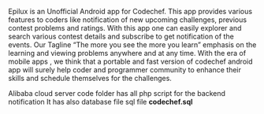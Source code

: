 Epilux is an Unofficial Android app for Codechef. This app provides various features to
coders like notification of new upcoming challenges, previous contest problems and
ratings.
With this app one can easily explorer and search various contest details and subscribe
to get notification of the events.
Our Tagline “The more you see the more you learn” emphasis on the learning and
viewing problems anywhere and at any time.
With the era of mobile apps , we think that a portable and fast version of codechef
android app will surely help coder and programmer community to enhance their skills
and schedule themselves for the challenges.


Alibaba cloud server code folder has all php script for the backend notification
It has also database file sql file <b> codechef.sql </b>
